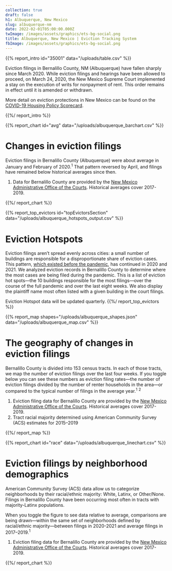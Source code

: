 ```yaml
---
collection: true
draft: false
h1: Albuquerque, New Mexico
slug: albuquerque-nm
date: 2022-02-01T05:00:00.000Z
twImage: /images/assets/graphics/ets-bg-social.png
title: Albuquerque, New Mexico | Eviction Tracking System
fbImage: /images/assets/graphics/ets-bg-social.png
---
```


{{% report_intro id="35001" data="/uploads/table.csv" %}}











Eviction filings in Bernalillo County, NM (Albuquerque) have fallen sharply since March 2020. While eviction filings and hearings have been allowed to proceed, on March 24, 2020, the New Mexico Supreme Court implemented a stay on the execution of writs for nonpayment of rent. This order remains in effect until it is amended or withdrawn. 

More detail on eviction protections in New Mexico can be found on the [COVID-19 Housing Policy Scorecard](https://evictionlab.org/covid-policy-scorecard/nm/).











{{%/ report_intro %}}



{{% report_chart id="avg" data="/uploads/albuquerque_barchart.csv" %}}











# Changes in eviction filings

Eviction filings in Bernalillo County (Albuquerque) were about average in January and February of 2020.<sup>1</sup> That pattern reversed by April, and filings have remained below historical averages since then. 

1. Data for Bernalillo County are provided by the [New Mexico Administrative Office of the Courts](https://www.nmcourts.gov/). Historical averages cover 2017-2019.











{{%/ report_chart %}}



{{% report_top_evictors id="topEvictorsSection" data="/uploads/albuquerque_hotspots_output.csv" %}}
# Eviction Hotspots

Eviction filings aren’t spread evenly across cities: a small number of buildings are responsible for a disproportionate share of eviction cases. This pattern, [which existed before the pandemic](https://evictionlab.org/top-evicting-landlords-drive-us-eviction-crisis/), has continued in 2020 and 2021. We analyzed eviction records in Bernalillo County to determine where the most cases are being filed during the pandemic. This is a list of eviction hot spots—the 10 buildings responsible for the most filings—over the course of the full pandemic and over the last eight weeks. We also display the plaintiff name most often listed with a given building in the court filings.

Eviction Hotspot data will be updated quarterly.
{{%/ report_top_evictors %}}



{{% report_map shapes="/uploads/albuquerque_shapes.json" data="/uploads/albuquerque_map.csv" %}}

# The geography of changes in eviction filings

Bernalillo County is divided into 153 census tracts. In each of those tracts, we map the number of eviction filings over the last four weeks. If you toggle below you can see these numbers as eviction filing rates—the number of eviction filings divided by the number of renter households in the area—or compared to the typical number of filings in the average year.<sup>1</sup> <sup>2</sup>

1. Eviction filing data for Bernalillo County are provided by the [New Mexico Administrative Office of the Courts](https://www.nmcourts.gov/). Historical averages cover 2017-2019. 
2. Tract racial majority determined using American Community Survey (ACS) estimates for 2015–2019

{{%/ report_map %}}



{{% report_chart id="race" data="/uploads/albuquerque_linechart.csv" %}}









# Eviction filings by neighborhood demographics

American Community Survey (ACS) data allow us to categorize neighborhoods by their racial/ethnic majority: White, Latinx, or Other/None. Filings in Bernalillo County have been occurring most often in tracts with majority-Latinx populations. 

When you toggle the figure to see data relative to average, comparisons are being drawn—within the same set of neighborhoods defined by racial/ethnic majority—between filings in 2020-2021 and average filings in 2017–2019.<sup>1</sup>

1. Eviction filing data for Bernalillo County are provided by the [New Mexico Administrative Office of the Courts](https://www.nmcourts.gov/). Historical averages cover 2017-2019.









{{%/ report_chart %}}